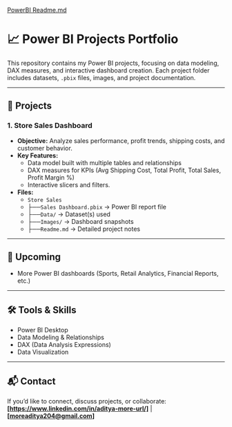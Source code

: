 [PowerBI Readme.md](https://github.com/user-attachments/files/22621306/PowerBI.Readme.md)
# 📈 Power BI Projects Portfolio

This repository contains my Power BI projects, focusing on data modeling, DAX measures, and interactive dashboard creation. Each project folder includes datasets, `.pbix` files, images, and project documentation.

---

## 🚀 Projects

### 1. Store Sales Dashboard
- **Objective:** Analyze sales performance, profit trends, shipping costs, and customer behavior. 
- **Key Features:**
  - Data model built with multiple tables and relationships
  - DAX measures for KPIs (Avg Shipping Cost, Total Profit, Total Sales, Profit Margin %)
  - Interactive slicers and filters.
- **Files:**
  - `Store Sales`
  - ├──`Sales Dashboard.pbix` → Power BI report file  
  - ├──`Data/` → Dataset(s) used  
  - ├──`Images/` → Dashboard snapshots  
  - ├──`Readme.md` → Detailed project notes  

---

## 📌 Upcoming
- More Power BI dashboards (Sports, Retail Analytics, Financial Reports, etc.)

---

## 🛠️ Tools & Skills
- Power BI Desktop  
- Data Modeling & Relationships  
- DAX (Data Analysis Expressions)  
- Data Visualization  

---

## 📬 Contact
If you’d like to connect, discuss projects, or collaborate:  
**[https://www.linkedin.com/in/aditya-more-url/]** | **[moreaditya204@gmail.com]**
